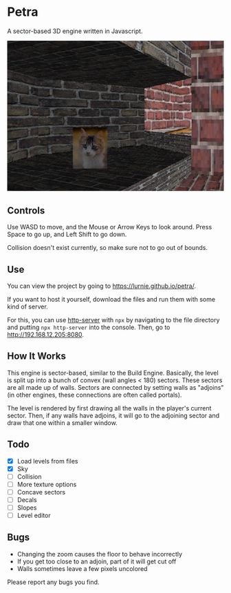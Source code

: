 # Petra
A sector-based 3D engine written in Javascript.

![screenshot](./img/screenshot.png)


## Controls
Use WASD to move, and the Mouse or Arrow Keys to look around. Press Space to go up, and Left Shift to go down.

Collision doesn't exist currently, so make sure not to go out of bounds.
## Use
You can view the project by going to https://lurnie.github.io/petra/.

If you want to host it yourself, download the files and run them with some kind of server.

For this, you can use [http-server](https://github.com/http-party/http-server) with ```npx``` by navigating to the file directory and putting ```npx http-server``` into the console. Then, go to http://192.168.12.205:8080.

## How It Works
This engine is sector-based, similar to the Build Engine. Basically, the level is split up into a bunch of convex (wall angles < 180) sectors. These sectors are all made up of walls. Sectors are connected by setting walls as "adjoins" (in other engines, these connections are often called portals).

The level is rendered by first drawing all the walls in the player's current sector.
Then, if any walls have adjoins, it will go to the adjoining sector and draw that one within a smaller window.
## Todo
-  [x] Load levels from files
- [x] Sky
- [ ] Collision
- [ ] More texture options
- [ ] Concave sectors
- [ ] Decals
- [ ] Slopes
-  [ ] Level editor

## Bugs
- Changing the zoom causes the floor to behave incorrectly
- If you get too close to an adjoin, part of it will get cut off
- Walls sometimes leave a few pixels uncolored

Please report any bugs you find.